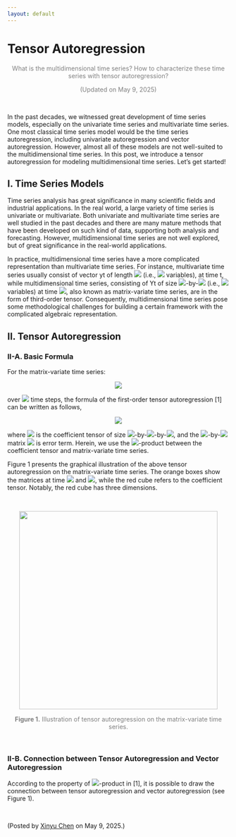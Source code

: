 ```yaml
---
layout: default
---
```


# Tensor Autoregression

<p align="center"><span style="color:gray">What is the multidimensional time series? How to characterize these time series with tensor autoregression?</span></p>

<p align="center"><span style="color:gray">(Updated on May 9, 2025)</span></p>

<br>

In the past decades, we witnessed great development of time series models, especially on the univariate time series and multivariate time series. One most classical time series model would be the time series autoregression, including univariate autoregression and vector autoregression. However, almost all of these models are not well-suited to the multidimensional time series. In this post, we introduce a tensor autoregression for modeling multidimensional time series. Let’s get started!

## I. Time Series Models

Time series analysis has great significance in many scientific fields and industrial applications. In the real world, a large variety of time series is univariate or multivariate. Both univariate and multivariate time series are well studied in the past decades and there are many mature methods that have been developed on such kind of data, supporting both analysis and forecasting. However, multidimensional time series are not well explored, but of great significance in the real-world applications.


In practice, multidimensional time series have a more complicated representation than multivariate time series. For instance, multivariate time series usually consist of vector yt of length <img style="display: inline;" src="https://latex.codecogs.com/svg.latex?&space;N"/> (i.e., <img style="display: inline;" src="https://latex.codecogs.com/svg.latex?&space;N"/> variables), at time t, while multidimensional time series, consisting of Yt of size <img style="display: inline;" src="https://latex.codecogs.com/svg.latex?&space;M"/>-by-<img style="display: inline;" src="https://latex.codecogs.com/svg.latex?&space;N"/> (i.e., <img style="display: inline;" src="https://latex.codecogs.com/svg.latex?&space;MN"/> variables) at time <img style="display: inline;" src="https://latex.codecogs.com/svg.latex?&space;t"/>, also known as matrix-variate time series, are in the form of third-order tensor. Consequently, multidimensional time series pose some methodological challenges for building a certain framework with the complicated algebraic representation.

## II. Tensor Autoregression

### II-A. Basic Formula

For the matrix-variate time series:

<p align = "center"><img align="middle" src="https://latex.codecogs.com/svg.latex?&space;\boldsymbol{Y}_{1},\ldots,\boldsymbol{Y}_{T}\in\mathbb{R}^{M\times N}"/></p>

over <img style="display: inline;" src="https://latex.codecogs.com/svg.latex?&space;T"/> time steps, the formula of the first-order tensor autoregression [1] can be written as follows,

<p align = "center"><img align="middle" src="https://latex.codecogs.com/svg.latex?&space;\boldsymbol{Y}_{t}=\boldsymbol{\mathcal{A}}\times_{\mathcal{L}}\boldsymbol{Y}_{t-1}+\boldsymbol{E}_{t},t=2,\ldots,T"/></p>

where <img style="display: inline;" src="https://latex.codecogs.com/svg.latex?&space;\boldsymbol{\mathcal{A}}"/> is the coefficient tensor of size <img style="display: inline;" src="https://latex.codecogs.com/svg.latex?&space;M"/>-by-<img style="display: inline;" src="https://latex.codecogs.com/svg.latex?&space;M"/>-by-<img style="display: inline;" src="https://latex.codecogs.com/svg.latex?&space;N"/>, and the <img style="display: inline;" src="https://latex.codecogs.com/svg.latex?&space;M"/>-by-<img style="display: inline;" src="https://latex.codecogs.com/svg.latex?&space;N"/> matrix <img style="display: inline;" src="https://latex.codecogs.com/svg.latex?&space;\boldsymbol{E}_{t}"/> is error term. Herein, we use the <img style="display: inline;" src="https://latex.codecogs.com/svg.latex?&space;\mathcal{L}"/>-product between the coefficient tensor and matrix-variate time series.

Figure 1 presents the graphical illustration of the above tensor autoregression on the matrix-variate time series. The orange boxes show the matrices at time <img style="display: inline;" src="https://latex.codecogs.com/svg.latex?&space;t"/> and <img style="display: inline;" src="https://latex.codecogs.com/svg.latex?&space;t-1"/>, while the red cube refers to the coefficient tensor. Notably, the red cube has three dimensions.

<br>

<p align="center">
<img align="middle" src="https://spatiotemporal-data.github.io/images/tensor_ar_illustration.webp" width="450" />
</p>

<p style="font-size: 14px; color: gray" align = "center">
<b>Figure 1.</b> Illustration of tensor autoregression on the matrix-variate time series.
</p>

<br>

### II-B. Connection between Tensor Autoregression and Vector Autoregression

According to the property of <img style="display: inline;" src="https://latex.codecogs.com/svg.latex?&space;\mathcal{L}"/>-product in [1], it is possible to draw the connection between tensor autoregression and vector autoregression (see Figure 1).





<br>

<p align="left">(Posted by <a href="https://xinychen.github.io/">Xinyu Chen</a> on May 9, 2025.)</p>
